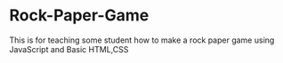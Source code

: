 # Rock-Paper-Game
This is for teaching some student how to make a rock paper game using JavaScript and Basic HTML,CSS

